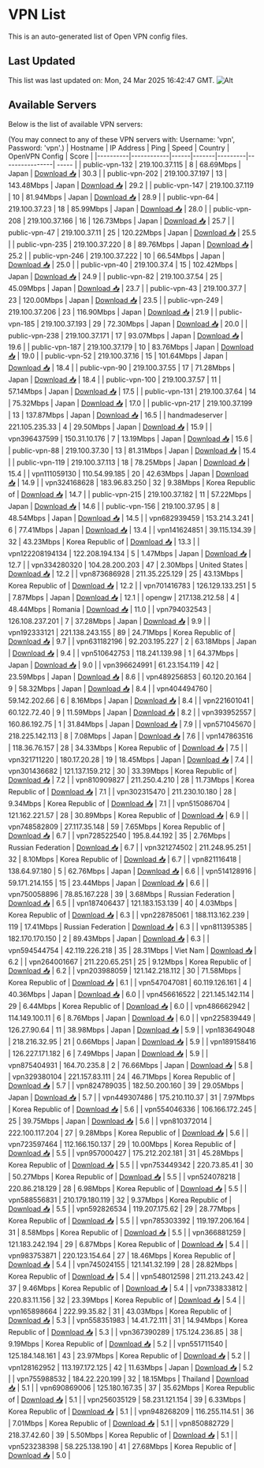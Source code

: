 # VPN List

This is an auto-generated list of Open VPN config files.

## Last Updated

This list was last updated on: Mon, 24 Mar 2025 16:42:47 GMT.
![Alt](https://repobeats.axiom.co/api/embed/186b98318ef1479477931607c1ad7d823f12451f.svg "Repobeats analytics image")

## Available Servers

Below is the list of available VPN servers:

(You may connect to any of these VPN servers with: Username: 'vpn', Password: 'vpn'.)
| Hostname | IP Address | Ping | Speed | Country | OpenVPN Config | Score |
|----------|------------|------|-------|---------|----------------| ----- |
| public-vpn-132 | 219.100.37.115 | 8 | 68.69Mbps | Japan | [Download 📥](./configs/server_0_JP.ovpn) | 30.3 |
| public-vpn-202 | 219.100.37.197 | 13 | 143.48Mbps | Japan | [Download 📥](./configs/server_1_JP.ovpn) | 29.2 |
| public-vpn-147 | 219.100.37.119 | 10 | 81.94Mbps | Japan | [Download 📥](./configs/server_2_JP.ovpn) | 28.9 |
| public-vpn-64 | 219.100.37.23 | 18 | 85.99Mbps | Japan | [Download 📥](./configs/server_3_JP.ovpn) | 28.0 |
| public-vpn-208 | 219.100.37.166 | 16 | 126.73Mbps | Japan | [Download 📥](./configs/server_4_JP.ovpn) | 25.7 |
| public-vpn-47 | 219.100.37.11 | 25 | 120.22Mbps | Japan | [Download 📥](./configs/server_5_JP.ovpn) | 25.5 |
| public-vpn-235 | 219.100.37.220 | 8 | 89.76Mbps | Japan | [Download 📥](./configs/server_6_JP.ovpn) | 25.2 |
| public-vpn-246 | 219.100.37.222 | 10 | 66.54Mbps | Japan | [Download 📥](./configs/server_7_JP.ovpn) | 25.0 |
| public-vpn-40 | 219.100.37.4 | 15 | 102.42Mbps | Japan | [Download 📥](./configs/server_8_JP.ovpn) | 24.9 |
| public-vpn-82 | 219.100.37.54 | 25 | 45.09Mbps | Japan | [Download 📥](./configs/server_9_JP.ovpn) | 23.7 |
| public-vpn-43 | 219.100.37.7 | 23 | 120.00Mbps | Japan | [Download 📥](./configs/server_10_JP.ovpn) | 23.5 |
| public-vpn-249 | 219.100.37.206 | 23 | 116.90Mbps | Japan | [Download 📥](./configs/server_11_JP.ovpn) | 21.9 |
| public-vpn-185 | 219.100.37.193 | 29 | 72.30Mbps | Japan | [Download 📥](./configs/server_12_JP.ovpn) | 20.0 |
| public-vpn-238 | 219.100.37.171 | 17 | 93.07Mbps | Japan | [Download 📥](./configs/server_13_JP.ovpn) | 19.6 |
| public-vpn-187 | 219.100.37.179 | 10 | 83.76Mbps | Japan | [Download 📥](./configs/server_14_JP.ovpn) | 19.0 |
| public-vpn-52 | 219.100.37.16 | 15 | 101.64Mbps | Japan | [Download 📥](./configs/server_15_JP.ovpn) | 18.4 |
| public-vpn-90 | 219.100.37.55 | 17 | 71.28Mbps | Japan | [Download 📥](./configs/server_16_JP.ovpn) | 18.4 |
| public-vpn-100 | 219.100.37.57 | 11 | 57.14Mbps | Japan | [Download 📥](./configs/server_17_JP.ovpn) | 17.5 |
| public-vpn-131 | 219.100.37.64 | 14 | 75.32Mbps | Japan | [Download 📥](./configs/server_18_JP.ovpn) | 17.0 |
| public-vpn-217 | 219.100.37.199 | 13 | 137.87Mbps | Japan | [Download 📥](./configs/server_19_JP.ovpn) | 16.5 |
| handmadeserver | 221.105.235.33 | 4 | 29.50Mbps | Japan | [Download 📥](./configs/server_20_JP.ovpn) | 15.9 |
| vpn396437599 | 150.31.10.176 | 7 | 13.19Mbps | Japan | [Download 📥](./configs/server_21_JP.ovpn) | 15.6 |
| public-vpn-88 | 219.100.37.30 | 13 | 81.31Mbps | Japan | [Download 📥](./configs/server_22_JP.ovpn) | 15.4 |
| public-vpn-119 | 219.100.37.113 | 18 | 78.25Mbps | Japan | [Download 📥](./configs/server_23_JP.ovpn) | 15.4 |
| vpn111059130 | 110.54.99.185 | 20 | 42.63Mbps | Japan | [Download 📥](./configs/server_24_JP.ovpn) | 14.9 |
| vpn324168628 | 183.96.83.250 | 32 | 9.38Mbps | Korea Republic of | [Download 📥](./configs/server_25_KR.ovpn) | 14.7 |
| public-vpn-215 | 219.100.37.182 | 11 | 57.22Mbps | Japan | [Download 📥](./configs/server_26_JP.ovpn) | 14.6 |
| public-vpn-156 | 219.100.37.95 | 8 | 48.54Mbps | Japan | [Download 📥](./configs/server_27_JP.ovpn) | 14.5 |
| vpn682939459 | 153.214.3.241 | 6 | 77.41Mbps | Japan | [Download 📥](./configs/server_28_JP.ovpn) | 13.4 |
| vpn141624851 | 39.115.134.39 | 32 | 43.23Mbps | Korea Republic of | [Download 📥](./configs/server_29_KR.ovpn) | 13.3 |
| vpn122208194134 | 122.208.194.134 | 5 | 1.47Mbps | Japan | [Download 📥](./configs/server_30_JP.ovpn) | 12.7 |
| vpn334280320 | 104.28.200.203 | 47 | 2.30Mbps | United States | [Download 📥](./configs/server_31_US.ovpn) | 12.2 |
| vpn873686928 | 211.35.225.129 | 25 | 43.13Mbps | Korea Republic of | [Download 📥](./configs/server_32_KR.ovpn) | 12.2 |
| vpn701416783 | 126.129.133.251 | 5 | 7.87Mbps | Japan | [Download 📥](./configs/server_33_JP.ovpn) | 12.1 |
| opengw | 217.138.212.58 | 4 | 48.44Mbps | Romania | [Download 📥](./configs/server_34_RO.ovpn) | 11.0 |
| vpn794032543 | 126.108.237.201 | 7 | 37.28Mbps | Japan | [Download 📥](./configs/server_35_JP.ovpn) | 9.9 |
| vpn192333121 | 221.138.243.155 | 89 | 24.71Mbps | Korea Republic of | [Download 📥](./configs/server_36_KR.ovpn) | 9.7 |
| vpn631182196 | 92.203.195.227 | 2 | 63.18Mbps | Japan | [Download 📥](./configs/server_37_JP.ovpn) | 9.4 |
| vpn510642753 | 118.241.139.98 | 1 | 64.37Mbps | Japan | [Download 📥](./configs/server_38_JP.ovpn) | 9.0 |
| vpn396624991 | 61.23.154.119 | 42 | 23.59Mbps | Japan | [Download 📥](./configs/server_39_JP.ovpn) | 8.6 |
| vpn489256853 | 60.120.20.164 | 9 | 58.32Mbps | Japan | [Download 📥](./configs/server_40_JP.ovpn) | 8.4 |
| vpn404494760 | 59.142.202.66 | 6 | 8.16Mbps | Japan | [Download 📥](./configs/server_41_JP.ovpn) | 8.4 |
| vpn221601041 | 60.122.72.40 | 9 | 11.59Mbps | Japan | [Download 📥](./configs/server_42_JP.ovpn) | 8.2 |
| vpn393952557 | 160.86.192.75 | 1 | 31.84Mbps | Japan | [Download 📥](./configs/server_43_JP.ovpn) | 7.9 |
| vpn571045670 | 218.225.142.113 | 8 | 7.08Mbps | Japan | [Download 📥](./configs/server_44_JP.ovpn) | 7.6 |
| vpn147863516 | 118.36.76.157 | 28 | 34.33Mbps | Korea Republic of | [Download 📥](./configs/server_45_KR.ovpn) | 7.5 |
| vpn321711220 | 180.17.20.28 | 19 | 18.45Mbps | Japan | [Download 📥](./configs/server_46_JP.ovpn) | 7.4 |
| vpn301436682 | 121.137.159.212 | 30 | 33.39Mbps | Korea Republic of | [Download 📥](./configs/server_47_KR.ovpn) | 7.2 |
| vpn810909827 | 211.250.4.210 | 28 | 11.73Mbps | Korea Republic of | [Download 📥](./configs/server_48_KR.ovpn) | 7.1 |
| vpn302315470 | 211.230.10.180 | 28 | 9.34Mbps | Korea Republic of | [Download 📥](./configs/server_49_KR.ovpn) | 7.1 |
| vpn515086704 | 121.162.221.57 | 28 | 30.89Mbps | Korea Republic of | [Download 📥](./configs/server_50_KR.ovpn) | 6.9 |
| vpn748582809 | 27.117.35.148 | 59 | 7.65Mbps | Korea Republic of | [Download 📥](./configs/server_51_KR.ovpn) | 6.7 |
| vpn728522540 | 195.8.44.192 | 35 | 2.76Mbps | Russian Federation | [Download 📥](./configs/server_52_RU.ovpn) | 6.7 |
| vpn321274502 | 211.248.95.251 | 32 | 8.10Mbps | Korea Republic of | [Download 📥](./configs/server_53_KR.ovpn) | 6.7 |
| vpn821116418 | 138.64.97.180 | 5 | 62.76Mbps | Japan | [Download 📥](./configs/server_54_JP.ovpn) | 6.6 |
| vpn514128916 | 59.171.214.155 | 15 | 23.44Mbps | Japan | [Download 📥](./configs/server_55_JP.ovpn) | 6.6 |
| vpn750058896 | 78.85.167.228 | 39 | 3.68Mbps | Russian Federation | [Download 📥](./configs/server_56_RU.ovpn) | 6.5 |
| vpn187406437 | 121.183.153.139 | 40 | 4.03Mbps | Korea Republic of | [Download 📥](./configs/server_57_KR.ovpn) | 6.3 |
| vpn228785061 | 188.113.162.239 | 119 | 17.41Mbps | Russian Federation | [Download 📥](./configs/server_58_RU.ovpn) | 6.3 |
| vpn811395385 | 182.170.170.150 | 2 | 89.43Mbps | Japan | [Download 📥](./configs/server_59_JP.ovpn) | 6.3 |
| vpn594544754 | 42.119.226.218 | 35 | 28.31Mbps | Viet Nam | [Download 📥](./configs/server_60_VN.ovpn) | 6.2 |
| vpn264001667 | 211.220.65.251 | 25 | 9.12Mbps | Korea Republic of | [Download 📥](./configs/server_61_KR.ovpn) | 6.2 |
| vpn203988059 | 121.142.218.112 | 30 | 71.58Mbps | Korea Republic of | [Download 📥](./configs/server_62_KR.ovpn) | 6.1 |
| vpn547047081 | 60.119.126.161 | 4 | 40.36Mbps | Japan | [Download 📥](./configs/server_63_JP.ovpn) | 6.0 |
| vpn456616522 | 221.145.142.114 | 29 | 6.44Mbps | Korea Republic of | [Download 📥](./configs/server_64_KR.ovpn) | 6.0 |
| vpn486662942 | 114.149.100.11 | 6 | 8.76Mbps | Japan | [Download 📥](./configs/server_65_JP.ovpn) | 6.0 |
| vpn225839449 | 126.27.90.64 | 11 | 38.98Mbps | Japan | [Download 📥](./configs/server_66_JP.ovpn) | 5.9 |
| vpn183649048 | 218.216.32.95 | 21 | 0.66Mbps | Japan | [Download 📥](./configs/server_67_JP.ovpn) | 5.9 |
| vpn189158416 | 126.227.171.182 | 6 | 7.49Mbps | Japan | [Download 📥](./configs/server_68_JP.ovpn) | 5.9 |
| vpn875404931 | 164.70.235.8 | 2 | 76.66Mbps | Japan | [Download 📥](./configs/server_69_JP.ovpn) | 5.8 |
| vpn329380104 | 221.157.83.111 | 24 | 46.71Mbps | Korea Republic of | [Download 📥](./configs/server_70_KR.ovpn) | 5.7 |
| vpn824789035 | 182.50.200.160 | 39 | 29.05Mbps | Japan | [Download 📥](./configs/server_71_JP.ovpn) | 5.7 |
| vpn449307486 | 175.210.110.37 | 31 | 7.97Mbps | Korea Republic of | [Download 📥](./configs/server_72_KR.ovpn) | 5.6 |
| vpn554046336 | 106.166.172.245 | 25 | 39.75Mbps | Japan | [Download 📥](./configs/server_73_JP.ovpn) | 5.6 |
| vpn810372014 | 222.100.117.204 | 27 | 9.28Mbps | Korea Republic of | [Download 📥](./configs/server_74_KR.ovpn) | 5.6 |
| vpn723597464 | 112.166.150.137 | 29 | 10.00Mbps | Korea Republic of | [Download 📥](./configs/server_75_KR.ovpn) | 5.5 |
| vpn957000427 | 175.212.202.181 | 31 | 45.28Mbps | Korea Republic of | [Download 📥](./configs/server_76_KR.ovpn) | 5.5 |
| vpn753449342 | 220.73.85.41 | 30 | 50.27Mbps | Korea Republic of | [Download 📥](./configs/server_77_KR.ovpn) | 5.5 |
| vpn524078218 | 220.86.218.129 | 28 | 6.98Mbps | Korea Republic of | [Download 📥](./configs/server_78_KR.ovpn) | 5.5 |
| vpn588556831 | 210.179.180.119 | 32 | 9.37Mbps | Korea Republic of | [Download 📥](./configs/server_79_KR.ovpn) | 5.5 |
| vpn592826534 | 119.207.175.62 | 29 | 28.77Mbps | Korea Republic of | [Download 📥](./configs/server_80_KR.ovpn) | 5.5 |
| vpn785303392 | 119.197.206.164 | 31 | 8.58Mbps | Korea Republic of | [Download 📥](./configs/server_81_KR.ovpn) | 5.5 |
| vpn366881259 | 121.183.242.194 | 29 | 6.87Mbps | Korea Republic of | [Download 📥](./configs/server_82_KR.ovpn) | 5.4 |
| vpn983753871 | 220.123.154.64 | 27 | 18.46Mbps | Korea Republic of | [Download 📥](./configs/server_83_KR.ovpn) | 5.4 |
| vpn745024155 | 121.141.32.199 | 28 | 28.82Mbps | Korea Republic of | [Download 📥](./configs/server_84_KR.ovpn) | 5.4 |
| vpn548012598 | 211.213.243.42 | 37 | 9.46Mbps | Korea Republic of | [Download 📥](./configs/server_85_KR.ovpn) | 5.4 |
| vpn733833812 | 220.83.11.156 | 32 | 23.39Mbps | Korea Republic of | [Download 📥](./configs/server_86_KR.ovpn) | 5.4 |
| vpn165898664 | 222.99.35.82 | 31 | 43.03Mbps | Korea Republic of | [Download 📥](./configs/server_87_KR.ovpn) | 5.3 |
| vpn558351983 | 14.41.72.111 | 31 | 14.94Mbps | Korea Republic of | [Download 📥](./configs/server_88_KR.ovpn) | 5.3 |
| vpn367390289 | 175.124.236.85 | 38 | 9.19Mbps | Korea Republic of | [Download 📥](./configs/server_89_KR.ovpn) | 5.2 |
| vpn551711540 | 125.184.148.161 | 43 | 23.97Mbps | Korea Republic of | [Download 📥](./configs/server_90_KR.ovpn) | 5.2 |
| vpn128162952 | 113.197.172.125 | 42 | 11.63Mbps | Japan | [Download 📥](./configs/server_91_JP.ovpn) | 5.2 |
| vpn755988532 | 184.22.220.199 | 32 | 18.15Mbps | Thailand | [Download 📥](./configs/server_92_TH.ovpn) | 5.1 |
| vpn690869006 | 125.180.167.35 | 37 | 35.62Mbps | Korea Republic of | [Download 📥](./configs/server_93_KR.ovpn) | 5.1 |
| vpn256035129 | 58.231.121.154 | 39 | 6.33Mbps | Korea Republic of | [Download 📥](./configs/server_94_KR.ovpn) | 5.1 |
| vpn948268209 | 116.255.114.51 | 36 | 7.01Mbps | Korea Republic of | [Download 📥](./configs/server_95_KR.ovpn) | 5.1 |
| vpn850882729 | 218.37.42.60 | 39 | 5.50Mbps | Korea Republic of | [Download 📥](./configs/server_96_KR.ovpn) | 5.1 |
| vpn523238398 | 58.225.138.190 | 41 | 27.68Mbps | Korea Republic of | [Download 📥](./configs/server_97_KR.ovpn) | 5.0 |
